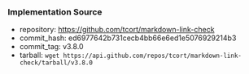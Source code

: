 ### Implementation Source
* repository: https://github.com/tcort/markdown-link-check
* commit_hash: ed6977642b731cecb4bb66e6ed1e5076929214b3
* commit_tag: v3.8.0
* tarball: ```wget https://api.github.com/repos/tcort/markdown-link-check/tarball/v3.8.0```